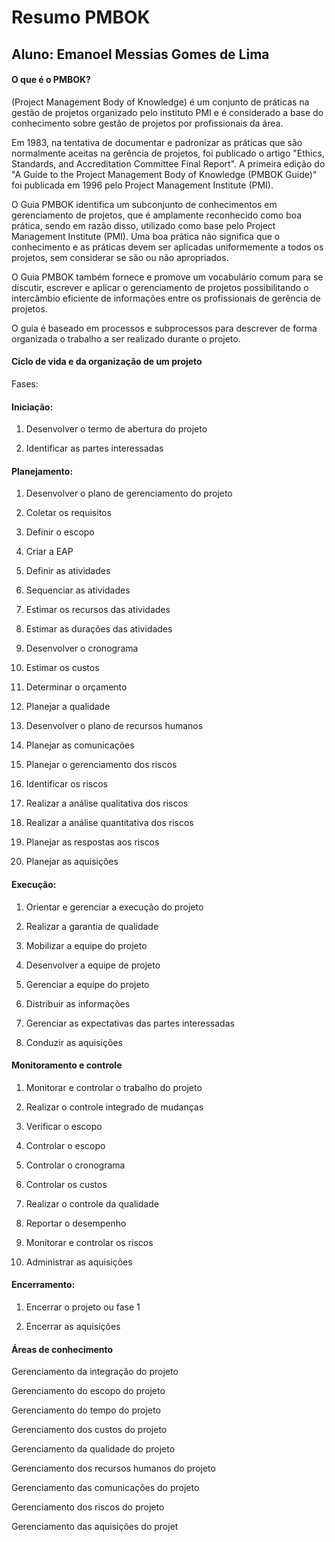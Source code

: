 # Resumo PMBOK
## Aluno: Emanoel Messias Gomes de Lima
#### O que é o PMBOK?
(Project Management Body of Knowledge) é um conjunto de práticas na gestão de projetos organizado pelo instituto PMI e é considerado a base do conhecimento sobre gestão de projetos por profissionais da área.

Em 1983, na tentativa de documentar e padronizar as práticas que são normalmente aceitas na gerência de projetos, foi publicado o artigo "Ethics, Standards, and Accreditation Committee Final Report". A primeira edição do "A Guide to the Project Management Body of Knowledge (PMBOK Guide)" foi publicada em 1996 pelo Project Management Institute (PMI).

O Guia PMBOK identifica um subconjunto de conhecimentos em gerenciamento de projetos, que é amplamente reconhecido como boa prática, sendo em razão disso, utilizado como base pelo Project Management Institute (PMI). Uma boa prática não significa que o conhecimento e as práticas devem ser aplicadas uniformemente a todos os projetos, sem considerar se são ou não apropriados.

O Guia PMBOK também fornece e promove um vocabulário comum para se discutir, escrever e aplicar o gerenciamento de projetos possibilitando o intercâmbio eficiente de informações entre os profissionais de gerência de projetos.

O guia é baseado em processos e subprocessos para descrever de forma organizada o trabalho a ser realizado durante o projeto.

#### Ciclo de vida e da organização de um projeto

Fases:

#### Iniciação:

1. Desenvolver o termo de abertura do projeto

2. Identificar as partes interessadas

#### Planejamento:

1. Desenvolver o plano de gerenciamento do projeto

2. Coletar os requisitos

3. Definir o escopo

4. Criar a EAP

6. Definir as atividades

7. Sequenciar as atividades

8. Estimar os recursos das atividades

9. Estimar as durações das atividades

10. Desenvolver o cronograma

11. Estimar os custos

12. Determinar o orçamento

13. Planejar a qualidade

14. Desenvolver o plano de recursos humanos

15. Planejar as comunicações

16. Planejar o gerenciamento dos riscos
  
17. Identificar os riscos

18. Realizar a análise qualitativa dos riscos

19. Realizar a análise quantitativa dos riscos

20. Planejar as respostas aos riscos

21. Planejar as aquisições

#### Execução:

1. Orientar e gerenciar a execução do projeto

2. Realizar a garantia de qualidade

3. Mobilizar a equipe do projeto

4. Desenvolver a equipe de projeto

5. Gerenciar a equipe do projeto

6. Distribuir as informações

7. Gerenciar as expectativas das partes interessadas

8. Conduzir as aquisições

#### Monitoramento e controle

1. Monitorar e controlar o trabalho do projeto

2. Realizar o controle integrado de mudanças

3. Verificar o escopo

4. Controlar o escopo

5. Controlar o cronograma

6. Controlar os custos

7. Realizar o controle da qualidade

8. Reportar o desempenho

9. Monitorar e controlar os riscos

10. Administrar as aquisições
#### Encerramento:

1. Encerrar o projeto ou fase 1

2. Encerrar as aquisições

#### Áreas de conhecimento

Gerenciamento da integração do projeto

Gerenciamento do escopo do projeto

Gerenciamento do tempo do projeto

Gerenciamento dos custos do projeto

Gerenciamento da qualidade do projeto

Gerenciamento dos recursos humanos do projeto

Gerenciamento das comunicações do projeto

Gerenciamento dos riscos do projeto

Gerenciamento das aquisições do projet
